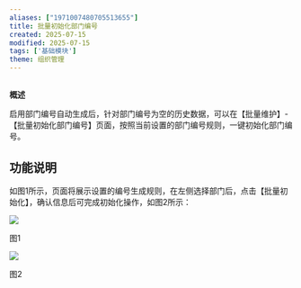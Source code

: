 ```yaml
---
aliases: ["1971007480705513655"]
title: 批量初始化部门编号
created: 2025-07-15
modified: 2025-07-15
tags: ['基础模块']
theme: 组织管理
---
```


##

**概述**

启用部门编号自动生成后，针对部门编号为空的历史数据，可以在【批量维护】-【批量初始化部门编号】页面，按照当前设置的部门编号规则，一键初始化部门编号。

## **功能说明**

如图1所示，页面将展示设置的编号生成规则，在左侧选择部门后，点击【批量初始化】，确认信息后可完成初始化操作，如图2所示：

![](https://myhelpdoc.oss-cn-heyuan.aliyuncs.com/mdimages/d47ac0fe30c1c84a6de00838ea3ce8d7.jpg)

图1

![](https://myhelpdoc.oss-cn-heyuan.aliyuncs.com/mdimages/ef57fe0c5cca842e34a6609180877e26.jpg)

图2

